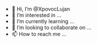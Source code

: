 - 👋 Hi, I’m @XpovocLujan
- 👀 I’m interested in ...
- 🌱 I’m currently learning ...
- 💞️ I’m looking to collaborate on ...
- 📫 How to reach me ...

<!---
XpovocLujan/XpovocLujan is a ✨ special ✨ repository because its `README.md` (this file) appears on your GitHub profile.
You can click the Preview link to take a look at your changes.
--->

